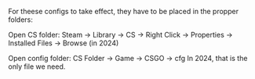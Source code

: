 For theese configs to take effect, they have to be placed in the propper folders:

Open CS folder: Steam -> Library -> CS -> Right Click -> Properties -> Installed Files -> Browse (in 2024)

Open config folder: CS Folder -> Game -> CSGO -> cfg
 In 2024, that is the only file we need.
